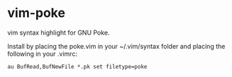 # vim-poke

vim syntax highlight for GNU Poke.

Install by placing the poke.vim in your ~/.vim/syntax folder and placing the following in your .vimrc:

```
au BufRead,BufNewFile *.pk set filetype=poke
```

